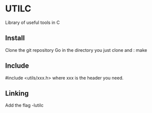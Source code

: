 # UTILC

Library of useful tools in C

## Install

Clone the git repository
Go in the directory you just clone and  : make

## Include

#include <utils/xxx.h> where xxx is the header you need.

## Linking

Add the flag -lutilc

